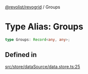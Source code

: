 [@revolist/revogrid](README.md) / Groups

# Type Alias: Groups

```ts
type Groups: Record<any, any>;
```

## Defined in

[src/store/dataSource/data.store.ts:25](https://github.com/revolist/revogrid/blob/74012ec30398bf39d0acc929bd7f7963856aba4e/src/store/dataSource/data.store.ts#L25)
